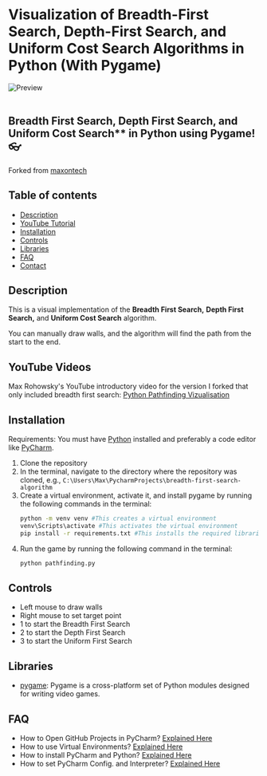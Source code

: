 # Visualization of Breadth-First Search, Depth-First Search, and Uniform Cost Search Algorithms in Python (With Pygame)

![Preview](/preview.png)
<br>
<br>

##  **Breadth First Search,** **Depth First Search,** **and** Uniform Cost Search** in **Python** using **Pygame**! 👓

Forked from [maxontech](https://github.com/MaxRohowsky)

## Table of contents

- [Description](#description)
- [YouTube Tutorial](#youtube-tutorial)
- [Installation](#installation)
- [Controls](#controls)
- [Libraries](#libraries)
- [FAQ](#faq)
- [Contact](#contact)

## Description

This is a visual implementation of the **Breadth First Search,** **Depth First Search,** and **Uniform Cost Search** algorithm.

You can manually draw walls, and the algorithm will find the path from the start to the end.

## YouTube Videos

Max Rohowsky's YouTube introductory video for the version I forked that only included breadth first search:
[Python Pathfinding Vizualisation](https://www.youtube.com/watch?v=QNpUN8gBeLY)

## Installation
Requirements: You must have [Python](https://www.python.org/downloads/) installed and preferably a code editor like [PyCharm](https://www.jetbrains.com/pycharm/download/).

1. Clone the repository 
2. In the terminal, navigate to the directory where the repository was cloned, e.g., `C:\Users\Max\PycharmProjects\breadth-first-search-algorithm`
3. Create a virtual environment, activate it, and install pygame by running the following commands in the terminal:
    ```bash
    python -m venv venv #This creates a virtual environment
    venv\Scripts\activate #This activates the virtual environment
    pip install -r requirements.txt #This installs the required libraries
    ```
4. Run the game by running the following command in the terminal:
    ```bash
    python pathfinding.py
    ```

## Controls
- Left mouse to draw walls
- Right mouse to set target point
- 1 to start the Breadth First Search
- 2 to start the Depth First Search
- 3 to start the Uniform First Search

## Libraries

- [pygame](https://www.pygame.org/news): Pygame is a cross-platform set of Python modules designed for writing video games.

## FAQ
- How to Open GitHub Projects in PyCharm? [Explained Here](https://youtu.be/cAnWazo5pFU)
- How to use Virtual Environments? [Explained Here](https://youtu.be/2P30W3TN4nI)
- How to install PyCharm and Python? [Explained Here](https://youtu.be/XsL8JDkH-ec)
- How to set PyCharm Config. and Interpreter? [Explained Here](https://youtu.be/OajNS-WHiUI)
